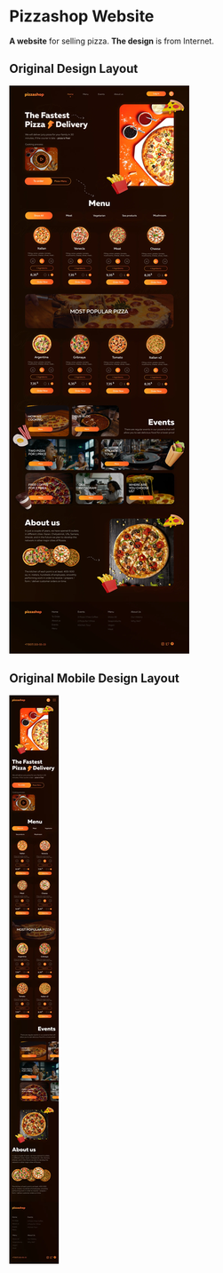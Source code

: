 # Pizzashop Website

**A website** for selling pizza. **The design** is from Internet.

<!-- [Presentation](https://alexey96may.github.io/Pizzashop-website/build/) -->

## Original Design Layout

![Alt-Original Design Layout](/design.webp)

## Original Mobile Design Layout

![Alt-Original mobile Design Layout](/mobile_design.webp)

